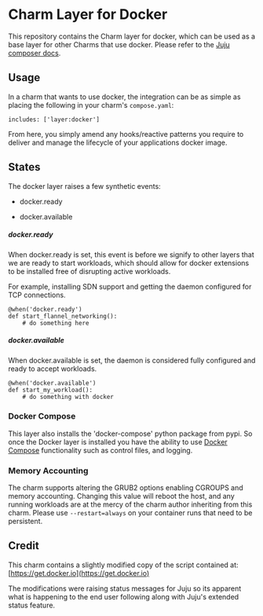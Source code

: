 # Charm Layer for Docker

This repository contains the Charm layer for docker, which can be used as a
base layer for other Charms that use docker.  Please refer to the
[Juju composer docs](https://jujucharms.com/docs/devel/authors-charm-composing).

## Usage

In a charm that wants to use docker, the integration can be as simple as placing
the following in your charm's `compose.yaml`:

    includes: ['layer:docker']

From here, you simply amend any hooks/reactive patterns you require to deliver
and manage the lifecycle of your applications docker image.

## States

The docker layer raises a few synthetic events:

- docker.ready

- docker.available

##### docker.ready

When docker.ready is set, this event is before we signify to other
layers that we are ready to start workloads, which should allow for
docker extensions to be installed free of disrupting active workloads.

For example, installing SDN support and getting the daemon configured
for TCP connections.

```
@when('docker.ready')
def start_flannel_networking():
    # do something here
```

##### docker.available

When docker.available is set, the daemon is considered fully configured
and ready to accept workloads.

```
@when('docker.available')
def start_my_workload():
    # do something with docker
```

### Docker Compose

 This layer also installs the 'docker-compose' python package from pypi. So
once the Docker layer is installed you have the ability to use [Docker
Compose](https://docs.docker.com/compose/) functionality such as control files,
and logging.

### Memory Accounting
The charm supports altering the GRUB2 options enabling CGROUPS and memory
accounting. Changing this value will reboot the host, and any running workloads
are at the mercy of the charm author inheriting from this charm. Please use
`--restart=always` on your container runs that need to be persistent.

## Credit

This charm contains a slightly modified copy of the script contained at:
[https://get.docker.io](https://get.docker.io)

The modifications were raising status messages for Juju so its apparent what is
happening to the end user following along with Juju's extended status feature.
